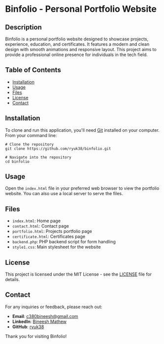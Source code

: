 
# Binfolio - Personal Portfolio Website

## Description
Binfolio is a personal portfolio website designed to showcase projects, experience, education, and certificates. It features a modern and clean design with smooth animations and responsive layout. This project aims to provide a professional online presence for individuals in the tech field.

## Table of Contents
- [Installation](#installation)
- [Usage](#usage)
- [Files](#files)
- [License](#license)
- [Contact](#contact)

## Installation
To clone and run this application, you'll need [Git](https://git-scm.com) installed on your computer. From your command line:

```
# Clone the repository
git clone https://github.com/ryuk38/binfolio.git

# Navigate into the repository
cd binfolio
```

## Usage
Open the `index.html` file in your preferred web browser to view the portfolio website. You can also use a local server to serve the files.

## Files
- `index.html`: Home page
- `contact.html`: Contact page
- `portfolio.html`: Projects portfolio page
- `certificate.html`: Certificates page
- `backend.php`: PHP backend script for form handling
- `style1.css`: Main stylesheet for the website

## License
This project is licensed under the MIT License - see the [LICENSE](LICENSE) file for details.

## Contact
For any inquiries or feedback, please reach out:

- **Email**: c380bineesh@gmail.com
- **LinkedIn**: [Bineesh Mathew](https://www.linkedin.com/in/bineesh38/)
- **GitHub**: [ryuk38](https://github.com/ryuk38)

Thank you for visiting Binfolio!

